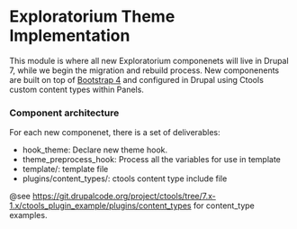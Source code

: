 # Exploratorium Theme Implementation
This module is where all new Exploratorium componenets will live in Drupal 7, while we begin the migration and rebuild process.  New componenents are built on top of [Bootstrap 4](https://getbootstrap.com/docs/4.0/) and configured in Drupal using Ctools custom content types within Panels. 

### Component architecture
For each new componenet, there is a set of deliverables:
* hook_theme:  Declare new theme hook.
* theme_preprocess_hook:  Process all the variables for use in template
* template/: template file
* plugins/content_types/: ctools content type include file 

@see https://git.drupalcode.org/project/ctools/tree/7.x-1.x/ctools_plugin_example/plugins/content_types for content_type examples.
